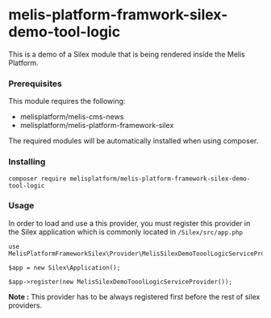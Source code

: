 # melis-platform-framwork-silex-demo-tool-logic

This is a demo of a Silex module that is being rendered inside the Melis Platform.

### Prerequisites

This module requires the following: <br/>
- melisplatform/melis-cms-news
- melisplatform/melis-platform-framework-silex

The required modules will be automatically installed when using composer.
 
### Installing

```
composer require melisplatform/melis-platform-framework-silex-demo-tool-logic
```
 ### Usage
 
 In order to load and use a this provider, you must register this provider in the Silex application which is commonly located in ```/Silex/src/app.php```
 ```
 use MelisPlatformFrameworkSilex\Provider\MelisSilexDemoTooolLogicServiceProvider;
 
 $app = new Silex\Application();
 
 $app->register(new MelisSilexDemoTooolLogicServiceProvider());
 ```

**Note :** This provider has to be always registered first before the rest of silex providers.